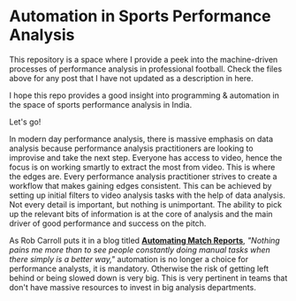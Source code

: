# Automation in Sports Performance Analysis

This repository is a space where I provide a peek into the machine-driven processes of performance analysis in professional football. Check the files above for any post that I have not updated as a description in here.

I hope this repo provides a good insight into programming & automation in the space of sports performance analysis in India. 

Let's go!

In modern day performance analysis, there is massive emphasis on data analysis because performance analysis practitioners are looking to improvise and take the next step. Everyone has access to video, hence the focus is on working smartly to extract the most from video. This is where the edges are. Every performance analysis practitioner strives to create a workflow that makes gaining edges consistent. This can be achieved by setting up initial filters to video analysis tasks with the help of data analysis. Not every detail is important, but nothing is unimportant. The ability to pick up the relevant bits of information is at the core of analysis and the main driver of good performance and success on the pitch.

As Rob Carroll puts it in a blog titled [**Automating Match Reports**](http://thevideoanalyst.com/automating-match-reports/), _"Nothing pains me more than to see people constantly doing manual tasks when there simply is a better way,"_ automation is no longer a choice for performance analysts, it is mandatory. Otherwise the risk of getting left behind or being slowed down is very big. This is very pertinent in teams that don't have massive resources to invest in big analysis departments.


